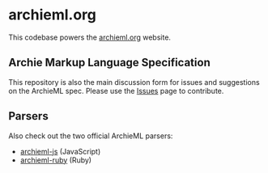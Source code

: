 # archieml.org

This codebase powers the [archieml.org](http://archieml.org) website.

## Archie Markup Language Specification

This repository is also the main discussion form for issues and suggestions on the ArchieML spec. Please use the [Issues](https://github.com/newsdev/archieml.org/issues) page to contribute.

## Parsers

Also check out the two official ArchieML parsers:

* [archieml-js](https://github.com/newsdev/archieml-js) (JavaScript)
* [archieml-ruby](https://github.com/newsdev/archieml-ruby) (Ruby)
